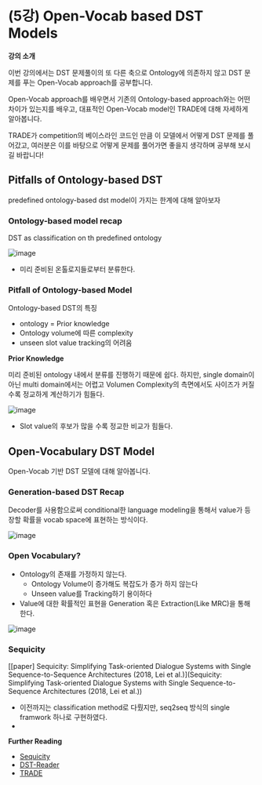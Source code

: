 # (5강) Open-Vocab based DST Models

**강의 소개**

이번 강의에서는 DST 문제풀이의 또 다른 축으로 Ontology에 의존하지 않고 DST 문제를 푸는 Open-Vocab approach를 공부합니다.

Open-Vocab approach를 배우면서 기존의 Ontology-based approach와는 어떤 차이가 있는지를 배우고, 대표적인 Open-Vocab model인 TRADE에 대해 자세하게 알아봅니다.

TRADE가 competition의 베이스라인 코드인 만큼 이 모델에서 어떻게 DST 문제를 풀어갔고, 여러분은 이를 바탕으로 어떻게 문제를 풀어가면 좋을지 생각하며 공부해 보시길 바랍니다!

 

## Pitfalls of Ontology-based DST

predefined ontology-based dst model이 가지는 한계에 대해 알아보자

### Ontology-based model recap

DST as classification on th predefined ontology

![image](https://user-images.githubusercontent.com/38639633/116956580-8f29fa00-acd0-11eb-8761-e25707abe130.png)

- 미리 준비된 온톨로지들로부터 분류한다. 



### Pitfall of Ontology-based Model

Ontology-based DST의 특징

- ontology = Prior knowledge
- Ontology volume에 따른 complexity
- unseen slot value tracking의 어려움



**Prior Knowledge**

미리 준비된 ontology 내에서 분류를 진행하기 때문에 쉽다. 하지만, single domain이 아닌 multi domain에서는 어렵고 Volumen Complexity의 측면에서도 사이즈가 커질수록 정교하게 계산하기가 힘들다. 

![image](https://user-images.githubusercontent.com/38639633/116956764-0b244200-acd1-11eb-8377-96dd1e6f8705.png)

- Slot value의 후보가 많을 수록 정교한 비교가 힘들다. 



## Open-Vocabulary DST Model

Open-Vocab 기반 DST 모델에 대해 알아봅니다.

### Generation-based DST Recap

Decoder를 사용함으로써 conditional한 language modeling을 통해서 value가 등장할 확률을 vocab space에 표현하는 방식이다. 

![image](https://user-images.githubusercontent.com/38639633/116182240-dd7e4c80-a756-11eb-8093-267372591b1e.png)



### Open Vocabulary?

- Ontology의 존재를 가정하지 않는다.
	- Ontology Volume이 증가해도 복잡도가 증가 하지 않는다
	- Unseen value를 Tracking하기 용이하다
- Value에 대한 확률적인 표현을 Generation 혹은 Extraction(Like MRC)을 통해 한다.

![image](https://user-images.githubusercontent.com/38639633/116958165-a4088c80-acd4-11eb-9a5a-9aca20693ad0.png)

### Sequicity

[[paper] Sequicity: Simplifying Task-oriented Dialogue Systems with Single Sequence-to-Sequence Architectures (2018, Lei et al.)](Sequicity: Simplifying Task-oriented Dialogue Systems with Single Sequence-to-Sequence Architectures (2018, Lei et al.))

- 이전까지는 classification method로 다뤘지만, seq2seq 방식의 single framwork 하나로 구현하였다. 
-  













**Further Reading**

- [Sequicity](https://www.aclweb.org/anthology/P18-1133/)
- [DST-Reader](https://www.aclweb.org/anthology/W19-5932/)
- [TRADE](https://www.aclweb.org/anthology/P19-1078/)

